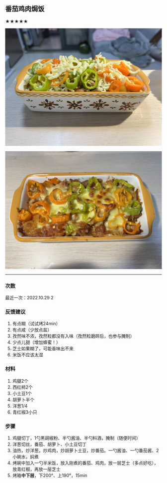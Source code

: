 ## 番茄鸡肉焗饭
★★★★★

![准备烤](pics/1.jpg)

![出锅](pics/2.jpg)

---
### 次数
最近一次：2022.10.29
2

### 反馈建议
1. 有点糊（试试烤24min）
2. 有点咸（少放点盐）
3. 孜然味不浓，孜然粒都没有入味（孜然粒磨碎后，也参与腌制）
4. 少点儿甜（增加蜂蜜！）
5. 芝士如果糊了，可能香味出不来
6. 米饭不应该太湿

### 材料
1. 鸡腿2个
2. 西红柿2个
3. 小土豆1个
4. 胡萝卜半个
5. 洋葱1/4
6. 青红椒3小只


### 步骤
1. 鸡腿切丁，1勺黑胡椒粉、半勺酱油、半勺料酒，腌制（随便时间）
2. 洋葱切丝，番茄、胡萝卜、小土豆切丁
3. 油热，炒洋葱，炒鸡肉，炒胡萝卜土豆，炒番茄。一勺酱油、一勺番茄酱、2小碗水，焖煮
4. 烤碗中加入一勺半米饭，放入刚煮的番茄、鸡肉，放一层芝士（多点好吃），放青红椒，再放一层芝士
5. 烤箱**中下层**，下200°、上190°，15min


